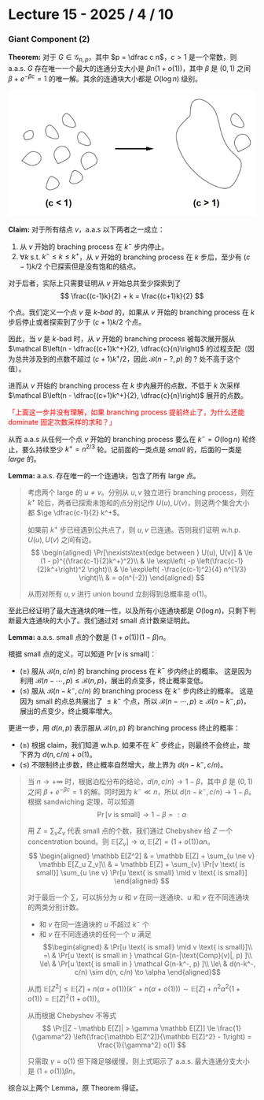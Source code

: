 # Lecture 15 - 2025 / 4 / 10

### Giant Component (2)

**Theorem:** 对于 $G \in \mathcal G_{n, p}$，其中 $p = \dfrac c n$，$c > 1$ 是一个常数，则 a.a.s. $G$ 存在唯一一个最大的连通分支大小是 $\beta n(1 + o(1))$，其中 $\beta$ 是 $(0,1)$ 之间 $\beta + e^{-\beta c} = 1$ 的唯一解。其余的连通块大小都是 $O(\log n)$ 级别。

![](L15-1.png)

**Claim:** 对于所有结点 $v$，a.a.s 以下两者之一成立：
1. 从 $v$ 开始的 braching process 在 $k^-$ 步内停止。
2. $\forall k$ s.t. $k^- \le k \le k^+$，从 $v$ 开始的 branching process 在 $k$ 步后，至少有 $(c-1)k/2$ 个已探索但是没有饱和的结点。

对于后者，实际上只需要证明从 $v$ 开始总共至少探索到了
$$ \frac{(c-1)k}{2} + k = \frac{(c+1)k}{2} $$

个点。我们定义一个点 $v$ 是 _$k$-bad_ 的，如果从 $v$ 开始的 branching process 在 $k$ 步后停止或者探索到了少于 $(c+1)k/2$ 个点。

因此，当 $v$ 是 $k$-bad 时，从 $v$ 开始的 branching process 被每次展开服从 $\mathcal B\left(n - \dfrac{(c+1)k^+}{2}, \dfrac{c}{n}\right)$ 的过程支配（因为总共涉及到的点数不超过 $(c+1)k^+/2$，因此 $\mathcal B(n-?, p)$ 的 $?$ 处不高于这个值）。

进而从 $v$ 开始的 branching process 在 $k$ 步内展开的点数，不低于 $k$ 次采样 $\mathcal B\left(n - \dfrac{(c+1)k^+}{2}, \dfrac{c}{n}\right)$ 展开的点数。

<p style="color: red;">「上面这一步并没有理解，如果 branching process 提前终止了，为什么还能 dominate 固定次数采样的求和？」</p>

从而 a.a.s 从任何一个点 $v$ 开始的 branching process 要么在 $k^- = O(\log n)$ 轮终止，要么持续至少 $k^+ = n^{2/3}$ 轮。记前面的一类点是 _small_ 的，后面的一类是 _large_ 的。

**Lemma:** a.a.s. 存在唯一的一个连通块，包含了所有 large 点。

> 考虑两个 large 的 $u \ne v$。分别从 $u, v$ 独立进行 branching process，则在 $k^+$ 轮后，两者已探索未饱和的点分别记作 $U(u), U(v)$，则这两个集合大小都 $\ge \dfrac{c-1}{2} k^+$。
>
> 如果前 $k^+$ 步已经遇到公共点了，则 $u, v$ 已连通。否则我们证明 w.h.p. $U(u), U(v)$ 之间有边。
$$ 
\begin{aligned}
\Pr[\nexists\text{edge between } U(u), U(v)] & \le 
(1 - p)^{(\frac{c-1}{2}k^+)^2}\\
& \le \exp\left( -p \left(\frac{c-1}{2}k^+\right)^2 \right)\\
& \le \exp\left( -\frac{c(c-1)^2}{4} n^{1/3} \right)\\
& = o(n^{-2})
\end{aligned}
$$
>
> 从而对所有 $u, v$ 进行 union bound 立刻得到总概率是 $o(1)$。

至此已经证明了最大连通块的唯一性，以及所有小连通块都是 $O(\log n)$，只剩下判断最大连通块的大小了。我们通过对 small 点计数来证明此。

**Lemma:** a.a.s. small 点的个数是 $(1 + o(1)) (1 - \beta) n$。

根据 small 点的定义，可以知道 $\Pr[v \text{ is small}]$：
* $(\ge)$ 服从 $\mathcal B(n, c/n)$ 的 branching process 在 $k^-$ 步内终止的概率。
  这是因为利用 $\mathcal B(n-\cdots, p) \le \mathcal B(n, p)$，展出的点变多，终止概率变低。
* $(\le)$ 服从 $\mathcal B(n-k^-, c/n)$ 的 branching process 在 $k^-$ 步内终止的概率。
  这是因为 small 的点总共展出了 $\le k^-$ 个点，所以 $\mathcal B(n-\cdots, p) \ge \mathcal B(n - k^-, p)$，展出的点变少，终止概率增大。

更进一步，用 $d(n,p)$ 表示服从 $\mathcal B(n, p)$ 的 branching process 终止的概率：
* $(\ge)$ 根据 claim，我们知道 w.h.p. 如果不在 $k^-$ 步终止，则最终不会终止，故下界为 $d(n, c/n) + o(1)$。
* $(\le)$ 不限制终止步数，终止概率自然增大，故上界为 $d(n-k^-, c/n)$。

> 当 $n \to +\infty$ 时，根据泊松分布的结论，$d(n, c/n) \to 1 - \beta$，其中 $\beta$ 是 $(0, 1)$ 之间 $\beta + e^{-\beta c} = 1$ 的解。同时因为 $k^- \ll n$，所以 $d(n - k^-, c / n) \to 1 - \beta$。根据 sandwiching 定理，可以知道
$$ \Pr[v \text{ is small}] \to 1 - \beta =: \alpha $$
>
> 用 $Z = \sum_v Z_v$ 代表 small 点的个数，我们通过 Chebyshev 给 $Z$ 一个 concentration bound。则 $\mathbb E[Z_v] \to \alpha, \mathbb E[Z]  = (1 + o(1)) \alpha n$。
$$ 
\begin{aligned}
\mathbb E[Z^2] & = \mathbb E[Z] + \sum_{u \ne v} \mathbb E[Z_u Z_v]\\
& = \mathbb E[Z] + \sum_{v} \Pr[v \text{ is small}] \sum_{u \ne v} \Pr[u \text{ is small} \mid v \text{ is small}]
\end{aligned}
$$
>
> 对于最后一个 $\sum$，可以拆分为 $u$ 和 $v$ 在同一连通块、$u$ 和 $v$ 在不同连通块的两类分别计数。
> * 和 $v$ 在同一连通块的 $u$ 不超过 $k^-$ 个
> * 和 $v$ 在不同连通块的任何一个 $u$ 满足
$$\begin{aligned}
& \Pr[u \text{ is small} \mid v \text{ is small}]\\
=\  &  \Pr[u \text{ is small in } \mathcal G(n-|\text{Comp}(v)|, p) ]\\
\le\  & \Pr[u \text{ is small in } \mathcal G(n-k^-, p) ]\\
\le\  & d(n-k^-, c/n) \sim d(n, c/n) \to \alpha
\end{aligned}$$
>
> 从而 $\mathbb E[Z^2] \le \mathbb E[Z] + n(\alpha + o(1))(k^- + n(\alpha+o(1))) \sim \mathbb E[Z]+  n^2 \alpha^2(1 + o(1)) = \mathbb E[Z]^2 (1 + o(1))$。
>
> 从而根据 Chebyshev 不等式 
$$ \Pr[|Z - \mathbb E[Z]| > \gamma \mathbb E[Z]] \le \frac{1}{\gamma^2} \left(\frac{\mathbb E[Z^2]}{\mathbb E[Z]^2} - 1\right) = \frac{1}{\gamma^2} o(1) $$
>
> 只需取 $\gamma = o(1)$ 但下降足够缓慢，则上式昭示了 a.a.s. 最大连通分支大小是 $(1 + o(1)) \beta n$。

综合以上两个 Lemma，原 Theorem 得证。